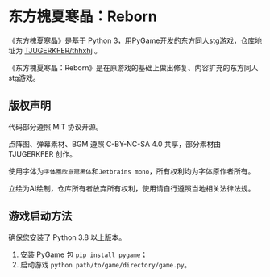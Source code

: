 # 东方槐夏寒晶：Reborn
《东方槐夏寒晶》是基于 Python 3，用PyGame开发的东方同人stg游戏，仓库地址为 [TJUGERKFER/thhxhj](https://github.com/TJUGERKFER/thhxhj) 。

《东方槐夏寒晶：Reborn》是在原游戏的基础上做出修复、内容扩充的东方同人stg游戏。

## 版权声明
代码部分遵照 MIT 协议开源。

点阵图、弹幕素材、BGM 遵照 C-BY-NC-SA 4.0 共享，部分素材由 TJUGERKFER 创作。

使用字体为`字体圈欣意冠黑体`和`Jetbrains mono`，所有权利均为字体原作者所有。

立绘为AI绘制，仓库所有者放弃所有权利，使用请自行遵照当地相关法律法规。

## 游戏启动方法
确保您安装了 Python 3.8 以上版本。

1. 安装 PyGame 包 `pip install pygame`；
2. 启动游戏 `python path/to/game/directory/game.py`。

